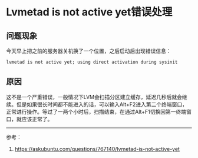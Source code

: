 Lvmetad is not active yet错误处理
==========

## 问题现象
今天早上把之前的服务器关机换了一个位置，之后启动后出现错误信息：
```
lvmetad is not active yet; using direct activation during sysinit
```

## 原因
这不是一个严重错误，一般情况下LVM会扫描分区建立缓存，延迟几秒后就会继续。但是如果很长时间都不能进入的话，可以输入Alt+F2进入第二个终端窗口，正常进行操作。等过了一两个小时后，扫描结束，在通过Alt+F1切换回第一终端窗口，就应该正常了。


-----
参考：
1. <https://askubuntu.com/questions/767140/lvmetad-is-not-active-yet>

